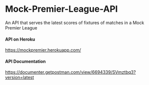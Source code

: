 # Mock-Premier-League-API

An API that serves the latest scores of fixtures of matches in a Mock Premier League

#### API on Heroku

https://mockpremier.herokuapp.com/

#### API Documentation

https://documenter.getpostman.com/view/6694339/SVmztbq3?version=latest
